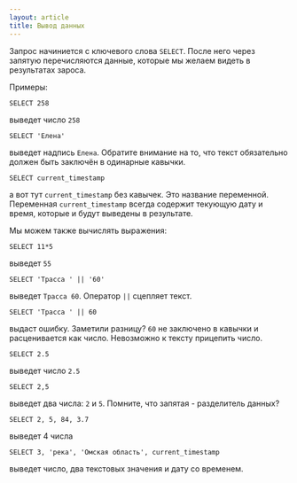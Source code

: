```yaml
---
layout: article
title: Вывод данных
---
```


Запрос начиниется с ключевого слова `SELECT`. После него через запятую перечисляются данные, которые мы желаем видеть в результатах зароса.

Примеры:

	SELECT 258

выведет число `258`

	SELECT 'Елена'

выведет надпись `Елена`. Обратите внимание на то, что текст обязательно должен быть заключён в одинарные кавычки.

	SELECT current_timestamp

а вот тут `current_timestamp`	без кавычек. Это название переменной. Переменная `current_timestamp` всегда содержит текующую дату и время, которые и будут выведены в результате.

Мы можем также вычислять выражения:

	SELECT 11*5

выведет `55`

	SELECT 'Трасса ' || '60'

выведет `Трасса 60`. Оператор `||` сцепляет текст.

	SELECT 'Трасса ' || 60

выдаст ошибку. Заметили разницу? `60` не заключено в кавычки и расценивается как число. Невозможно к тексту прицепить число.

	SELECT 2.5

выведет число `2.5`

	SELECT 2,5

выведет два числа: `2` и `5`. Помните, что запятая - разделитель данных?

	SELECT 2, 5, 84, 3.7

выведет 4 числа

	SELECT 3, 'река', 'Омская область', current_timestamp

выведет число, два текстовых значения и дату со временем.
